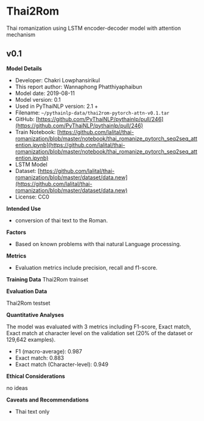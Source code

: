 # Thai2Rom

Thai romanization using LSTM encoder-decoder model with attention mechanism

## v0.1

**Model Details**

- Developer: Chakri Lowphansirikul
- This report author: Wannaphong Phatthiyaphaibun
- Model date: 2019-08-11
- Model version: 0.1
- Used in PyThaiNLP version: 2.1 +
- Filename: `~/pythainlp-data/thai2rom-pytorch-attn-v0.1.tar`
- GitHub: [https://github.com/PyThaiNLP/pythainlp/pull/246](https://github.com/PyThaiNLP/pythainlp/pull/246)
- Train Notebook: [https://github.com/lalital/thai-romanization/blob/master/notebook/thai_romanize_pytorch_seq2seq_attention.ipynb](https://github.com/lalital/thai-romanization/blob/master/notebook/thai_romanize_pytorch_seq2seq_attention.ipynb)
- LSTM Model
- Dataset: [https://github.com/lalital/thai-romanization/blob/master/dataset/data.new](https://github.com/lalital/thai-romanization/blob/master/dataset/data.new)
- License: CC0

**Intended Use**
- conversion of thai text to the Roman.

**Factors**
- Based on known problems with thai natural Language processing.

**Metrics**
- Evaluation metrics include precision, recall and f1-score.

**Training Data**
Thai2Rom trainset

**Evaluation Data**

Thai2Rom testset

**Quantitative Analyses**

The model was evaluated with 3 metrics including F1-score, Exact match, Exact match at character level on the validation set (20% of the dataset or 129,642 examples).

- F1 (macro-average): 0.987
- Exact match: 0.883
- Exact match (Character-level): 0.949


**Ethical Considerations**

no ideas

**Caveats and Recommendations**

- Thai text only
